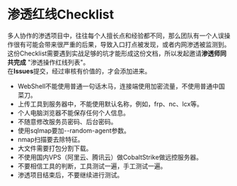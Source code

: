 # 渗透红线Checklist

多人协作的渗透项目中，往往每个人擅长点和经验都不同，那么团队有一个人误操作很有可能会带来很严重的后果，导致入口打点被发现，或者内网渗透被监测到。<br>
这份Checklist需要遇到实战足够的坑才能形成这份文档，所以发起邀请**渗透师同共完成** "渗透操作红线列表"。<br>
在**Issues**提交，经过审核有价值的，才会添加进来。<br>

* WebShell不能使用普通一句话木马，连接端使用加密流量，不使用普通中国菜刀。
* 上传工具到服务器中，不能使用默认名称，例如，frp、nc、lcx等。
* 个人电脑浏览器不能保存任何个人信息。
* 不随意修改服务员密码、后台密码。
* 使用sqlmap要加--random-agent参数。
* nmap扫描要去除特征。
* 大文件需要打包分割下载。
* 不使用国内VPS（阿里云、腾讯云）做CobaltStrike做远控服务器。
* 不要相信工具的判断，工具测试一遍，手工测试一遍。
* 渗透项目结束后，不要继续进行测试。
